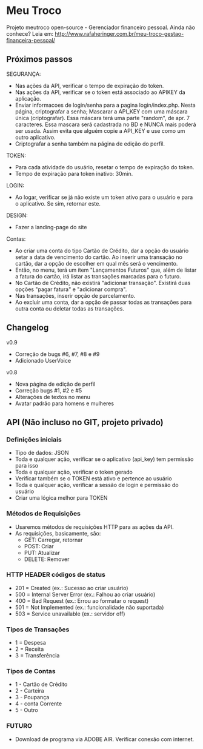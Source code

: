 Meu Troco
=========
Projeto meutroco open-source - Gerenciador financeiro pessoal. Ainda não conhece? Leia em: <http://www.rafaheringer.com.br/meu-troco-gestao-financeira-pessoal/>

Próximos passos
---------------

SEGURANÇA:
+	Nas ações da API, verificar o tempo de expiração do token.
+	Nas ações da API, verificar se o token está associado ao APIKEY da aplicação.
+	Enviar informacoes de login/senha para a pagina login/index.php. Nesta página, criptografar a senha; Mascarar a API_KEY com uma máscara única (criptografar). Essa máscara terá uma parte "random", de apr. 7 caracteres. Essa mascara será cadastrada no BD e NUNCA mais poderá ser usada.  Assim evita que alguém copie a API_KEY e use  como um outro aplicativo.
+	Criptografar a senha também na página de edição do perfil.

TOKEN:
+	Para cada atividade do usuário, resetar o tempo de expiração do token.
+	Tempo de expiração para token inativo: 30min.

LOGIN:
+	Ao logar, verificar se já não existe um token ativo para o usuário e para o aplicativo. Se sim, retornar este.

DESIGN:
+	Fazer a landing-page do site

Contas:
+	Ao criar uma conta do tipo Cartão de Crédito, dar a opção do usuário setar a data de vencimento do cartão. Ao inserir uma transação no cartão, dar a opção de escolher em qual mês será o vencimento.
+	Então, no menu, terá um ítem "Lançamentos Futuros" que, além de listar a fatura do cartão, irá listar as transações marcadas para o futuro.
+	No Cartão de Crédito, não existirá "adicionar transação". Existirá duas opções "pagar fatura" e "adicionar compra".
+	Nas transações, inserir opção de parcelamento.
+	Ao excluir uma conta, dar a opção de passar todas as transações para outra conta ou deletar todas as transações.


Changelog
----------
v0.9
+	Correção de bugs #6, #7, #8 e #9
+	Adicionado UserVoice

v0.8
+	Nova página de edição de perfil
+	Correção bugs #1, #2 e #5
+	Alterações de textos no menu
+	Avatar padrão para homens e mulheres

API (Não incluso no GIT, projeto privado)
-----------------------------------------

### Definições iniciais ###
+	Tipo de dados: JSON
+	Toda e qualquer ação, verificar se o aplicativo (api_key) tem permissão para isso
+	Toda e qualquer ação, verificar o token gerado
+	Verificar também se o TOKEN está ativo e pertence ao usuário
+	Toda e qualquer ação, verificar a sessão de login e permissão do usuário
+	Criar uma lógica melhor para TOKEN

### Métodos de Requisições ###
+	Usaremos métodos de requisições HTTP para as ações da API. 
+	As requisições, basicamente, são:
	+	GET: Carregar, retornar
	+	POST: Criar
	+	PUT: Atualizar
	+	DELETE: Remover

### HTTP HEADER códigos de status ###
+	201 = Created (ex.: Sucesso ao criar usuário)
+	500 = Internal Server Error (ex.: Falhou ao criar usuário)
+	400 = Bad Request (ex.: Errou ao formatar o request)
+	501 = Not Implemented (ex.: funcionalidade não suportada)
+	503 = Service unavailable (ex.: servidor off)

### Tipos de Transações ###
+	1 = Despesa
+	2 = Receita
+	3 = Transferência

### Tipos de Contas ###
+	1 - Cartão de Crédito
+	2 - Carteira
+	3 - Poupança
+	4 - conta Corrente
+	5 - Outro

### FUTURO ###
+	Download de programa via ADOBE AIR. Verificar conexão com internet.
